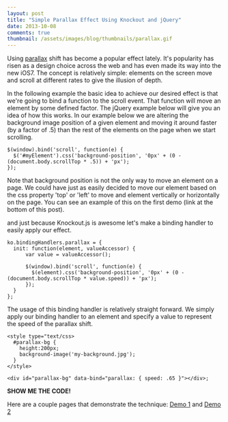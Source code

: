 ```yaml
---
layout: post
title: "Simple Parallax Effect Using Knockout and jQuery"
date: 2013-10-08
comments: true
thumbnail: /assets/images/blog/thumbnails/parallax.gif
---
```

Using [parallax](http://en.wikipedia.org/wiki/Parallax) shift has become a popular effect lately. It's popularity has risen as a design choice across the web and has<!--more--> even 
made its way into the new iOS7. The concept is relatively simple: elements on the screen move and scroll at different rates to give the illusion of depth.&nbsp;</p>

In the following example the basic idea to achieve our desired effect is that we're going to bind a function to the scroll event. That 
function will move an element by some defined factor. The jQuery example below will give you an idea of how this works. In our example 
below we are altering the background image position of a given element and moving it around faster (by a factor of .5) than the rest of 
the elements on the page when we start scrolling.

    $(window).bind('scroll', function(e) {
      $('#myElement').css('background-position', '0px' + (0 - (document.body.scrollTop * .5)) + 'px');
    });

Note that background position is not the only way to move an element on a page. We could have just as easily decided to move our element 
based on the css property 'top' or 'left' to move and element vertically or horizontally on the page. You can see an example of this on 
the first demo (link at the bottom of this post).

and just because Knockout.js is awesome let's make a binding handler to easily apply our effect.

    ko.bindingHandlers.parallax = {
      init: function(element, valueAccessor) {
          var value = valueAccessor();
    
          $(window).bind('scroll', function(e) {
            $(element).css('background-position', '0px' + (0 - (document.body.scrollTop * value.speed)) + 'px');
          });
      }
    };

The usage of this binding handler is relatively straight forward. We simply apply our binding handler to an element and specify a value 
to represent the speed of the parallax shift.

    <style type="text/css>
      #parallax-bg {
        height:200px;
        background-image('my-background.jpg');
      }
    </style>
    
    <div id="parallax-bg" data-bind="parallax: { speed: .65 }"></div>;

**SHOW ME THE CODE!**

Here are a couple pages that demonstrate the technique: [Demo 1](/assets/images/blog/parallax/parallax_demo.html) and [Demo 2](/assets/images/blog/parallax/parallax_demo_1.html)